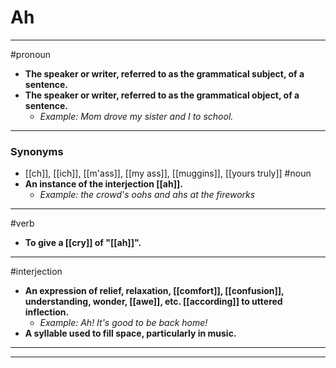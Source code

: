 # Ah
---
#pronoun
- **The speaker or writer, referred to as the grammatical subject, of a sentence.**
- **The speaker or writer, referred to as the grammatical object, of a sentence.**
	- _Example: Mom drove my sister and I to school._
---
### Synonyms
- [[ch]], [[ich]], [[m'ass]], [[my ass]], [[muggins]], [[yours truly]]
#noun
- **An instance of the interjection [[ah]].**
	- _Example: the crowd's oohs and ahs at the fireworks_
---
#verb
- **To give a [[cry]] of "[[ah]]".**
---
#interjection
- **An expression of relief, relaxation, [[comfort]], [[confusion]], understanding, wonder, [[awe]], etc. [[according]] to uttered inflection.**
	- _Example: Ah! It's good to be back home!_
- **A syllable used to fill space, particularly in music.**
---
---
